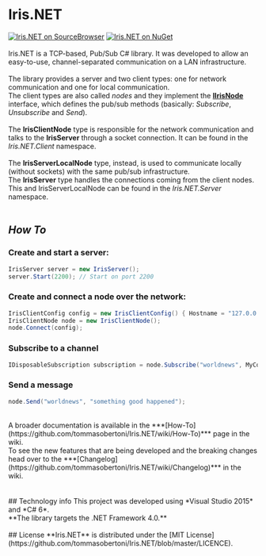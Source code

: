 # Iris.NET
[![Iris.NET on SourceBrowser](https://img.shields.io/badge/source-browser-2B9CC6.svg?style=flat-square)](http://sourcebrowser.io/Browse/tommasobertoni/Iris.NET)
[![Iris.NET on NuGet](https://img.shields.io/badge/nuget-v0.1.0-blue.svg?style=flat-square)](https://www.nuget.org/packages/Iris.NET/)
<br><br>
Iris.NET is a TCP-based, Pub/Sub C# library. It was developed to allow an easy-to-use, channel-separated communication on a LAN infrastructure.
<br><br>
The library provides a server and two client types: one for network communication and one for local communication.
<br>
The client types are also called *nodes* and they implement the [**IIrisNode**](/Iris.NET/Iris.NET.Common/Nodes/IIrisNode.cs) interface, which defines the pub/sub methods (basically: *Subscribe*, *Unsubscribe* and *Send*).
<br><br>
The **IrisClientNode** type is responsible for the network communication and talks to the **IrisServer** through a socket connection. It can be found in the *Iris.NET.Client* namespace.
<br><br>
The **IrisServerLocalNode** type, instead, is used to communicate locally (without sockets) with the same pub/sub infrastructure.
<br>
The **IrisServer** type handles the connections coming from the client nodes. This and IrisServerLocalNode can be found in the *Iris.NET.Server* namespace.
<br><br>
## *How To*
### Create and start a server:<br>
```csharp
IrisServer server = new IrisServer();
server.Start(2200); // Start on port 2200
```
### Create and connect a node over the network:<br>
```csharp
IrisClientConfig config = new IrisClientConfig() { Hostname = "127.0.0.1", Port = 2200 };
IrisClientNode node = new IrisClientNode();
node.Connect(config);
```
### Subscribe to a channel
```csharp
IDisposableSubscription subscription = node.Subscribe("worldnews", MyContentHandler);
```
### Send a message
```csharp
node.Send("worldnews", "something good happened");
```
<br>
A broader documentation is available in the ***[How-To](https://github.com/tommasobertoni/Iris.NET/wiki/How-To)*** page in the wiki.
<br>
To see the new features that are being developed and the breaking changes head over to the ***[Changelog](https://github.com/tommasobertoni/Iris.NET/wiki/Changelog)*** in the wiki.
<br><br><br>
## Technology info
This project was developed using *Visual Studio 2015* and *C# 6*.<br>
**The library targets the .NET Framework 4.0.**
<br><br>
## License
**Iris.NET** is distributed under the [MIT License](https://github.com/tommasobertoni/Iris.NET/blob/master/LICENCE).
